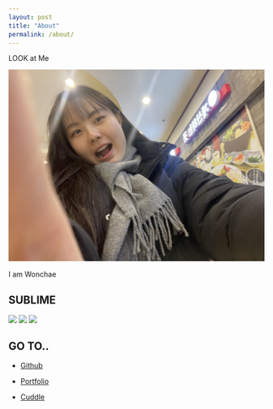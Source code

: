 ```yaml
---
layout: post
title: "About"
permalink: /about/
---
```


LOOK at Me

![](/public/IMG_5262.jpeg)

I am Wonchae

## SUBLIME

<img src="https://img.shields.io/badge/node.js-6DA55F?style=flat-square&logo=node.js&logoColor=white" />
<img src="https://img.shields.io/badge/Docker-2496ED?style=flat-square&logo=Docker&logoColor=white" />
<img src="https://img.shields.io/badge/Spring-6DB33F?style=flat-square&logo=Spring&logoColor=white" />


## GO TO..

- [Github](https://github.com/ywonchae1)

- [Portfolio](https://even-channel-ff2.notion.site/Wonchae-Yang-4c8bcbeb2a2e45b6aa4ee3b32e9fd3ac?pvs=4)

- [Cuddle](https://blog.naver.com/onechaechae)